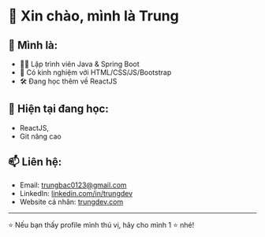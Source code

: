 # 👋 Xin chào, mình là Trung

## 💼 Mình là:
- 🧑‍💻 Lập trình viên Java & Spring Boot
- 🎨 Có kinh nghiệm với HTML/CSS/JS/Bootstrap
- 🛠 Đang học thêm về ReactJS

## 🌱 Hiện tại đang học:
- ReactJS, 
-  Git nâng cao

## 📫 Liên hệ:
- Email: trungbac0123@gmail.com
- LinkedIn: [linkedin.com/in/trungdev](https://linkedin.com/in/trungdev)
- Website cá nhân: [trungdev.com](https://trungdev.com)

---

⭐ Nếu bạn thấy profile mình thú vị, hãy cho mình 1 ⭐ nhé!
